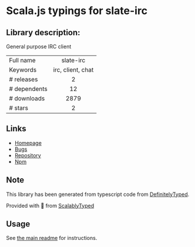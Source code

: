 
# Scala.js typings for slate-irc


## Library description:
General purpose IRC client

|                    |                 |
| ------------------ | :-------------: |
| Full name          | slate-irc |
| Keywords           | irc, client, chat |
| # releases         | 2 |
| # dependents       | 12 |
| # downloads        | 2879 |
| # stars            | 2 |

## Links
- [Homepage](https://github.com/slate/slate-irc)
- [Bugs](https://github.com/slate/slate-irc/issues)
- [Repository](https://github.com/slate/slate-irc)
- [Npm](https://www.npmjs.com/package/slate-irc)
    


## Note
This library has been generated from typescript code from [DefinitelyTyped](https://definitelytyped.org).

Provided with :purple_heart: from [ScalablyTyped](https://github.com/oyvindberg/ScalablyTyped)

## Usage
See [the main readme](../../readme.md) for instructions.


